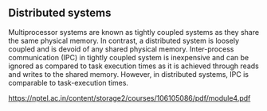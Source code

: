 ## Distributed systems

Multiprocessor systems are known as tightly coupled systems as they share the same physical memory. In contrast, a distributed system is loosely coupled and is devoid of any shared physical memory. Inter-process communication (IPC) in tightly coupled system is inexpensive and can be ignored as compared to task execution times as it is achieved through reads and writes to the shared memory. However, in distributed systems, IPC is comparable to task-execution times.

https://nptel.ac.in/content/storage2/courses/106105086/pdf/module4.pdf
